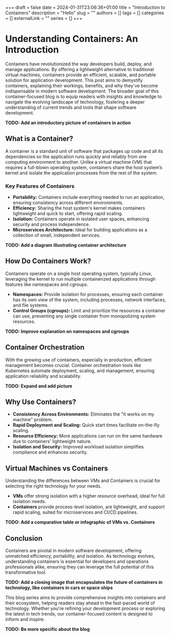 +++ 
draft = false
date = 2024-01-31T23:06:36+01:00
title = "Introduction to Containers"
description = "Hello"
slug = ""
authors = []
tags = []
categories = []
externalLink = ""
series = []
+++

# Understanding Containers: An Introduction

Containers have revolutionized the way developers build, deploy, and manage applications. By offering a lightweight alternative to traditional virtual machines, containers provide an efficient, scalable, and portable solution for application development. This post aims to demystify containers, explaining their workings, benefits, and why they've become indispensable in modern software development. The broader goal of this container-focused blog is to equip readers with insights and knowledge to navigate the evolving landscape of technology, fostering a deeper understanding of current trends and tools that shape software development.

**TODO: Add an introductory picture of containers in action**

## What is a Container?

A container is a standard unit of software that packages up code and all its dependencies so the application runs quickly and reliably from one computing environment to another. Unlike a virtual machine (VM) that requires a full-blown operating system, containers share the host system’s kernel and isolate the application processes from the rest of the system.

### Key Features of Containers

- **Portability:** Containers include everything needed to run an application, ensuring consistency across different environments.
- **Efficiency:** Sharing the host system's kernel makes containers lightweight and quick to start, offering rapid scaling.
- **Isolation:** Containers operate in isolated user spaces, enhancing security and process independence.
- **Microservices Architecture:** Ideal for building applications as a collection of small, independent services.

**TODO: Add a diagram illustrating container architecture**

## How Do Containers Work?

Containers operate on a single host operating system, typically Linux, leveraging the kernel to run multiple containerized applications through features like namespaces and cgroups.

- **Namespaces:** Provide isolation for processes, ensuring each container has its own view of the system, including processes, network interfaces, and file systems.
- **Control Groups (cgroups):** Limit and prioritize the resources a container can use, preventing any single container from monopolizing system resources.

**TODO: Improve explanation on namespaces and cgroups**

## Container Orchestration

With the growing use of containers, especially in production, efficient management becomes crucial. Container orchestration tools like Kubernetes automate deployment, scaling, and management, ensuring application reliability and scalability.

**TODO: Expand and add picture**

## Why Use Containers?

- **Consistency Across Environments:** Eliminates the "it works on my machine" problem.
- **Rapid Deployment and Scaling:** Quick start times facilitate on-the-fly scaling.
- **Resource Efficiency:** More applications can run on the same hardware due to containers' lightweight nature.
- **Isolation and Security:** Improved workload isolation simplifies compliance and enhances security.

## Virtual Machines vs Containers

Understanding the differences between VMs and Containers is crucial for selecting the right technology for your needs.

- **VMs** offer strong isolation with a higher resource overhead, ideal for full isolation needs.
- **Containers** provide process-level isolation, are lightweight, and support rapid scaling, suited for microservices and CI/CD pipelines.

**TODO: Add a comparative table or infographic of VMs vs. Containers**

## Conclusion

Containers are pivotal in modern software development, offering unmatched efficiency, portability, and isolation. As technology evolves, understanding containers is essential for developers and operations professionals alike, ensuring they can leverage the full potential of this transformative tool.

**TODO: Add a closing image that encapsulates the future of containers in technology, like containers in cars or space ships**

This blog series aims to provide comprehensive insights into containers and their ecosystem, helping readers stay ahead in the fast-paced world of technology. Whether you're refining your development process or exploring the latest in tech trends, our container-focused content is designed to inform and inspire.

**TODO: Be more specific about the blog**
